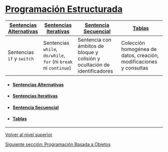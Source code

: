 # [Programación Estructurada](../u3structuredProgramming/README.md)

| [Sentencias Alternativas](u1conditionalStatements/README.md) | [Sentencias Iterativas](u2iterativeStatements/README.md)                        | [Sentencia Secuencial](u3sequentialStatement/README.md)                                                           | [Tablas](u4tables/README.md)                                                                         |
|-------------------------|-----------------------------------------------|--------------------------------------------------------------------------------|-----------------------------------------------------------------------------------|
| Sentencias `if` y `switch` | Sentencias `while`, `do/while`, `for` (ni `break` ni `continue`) | Sentencia con ámbitos de bloque y colisión y ocultación de identificadores     | Colección homogénea de datos, creación, modificaciones y consultas               |

- #### [Sentencias Alternativas](u1conditionalStatements/README.md)
- #### [Sentencias Iterativas](u2iterativeStatements/README.md)
- #### [Sentencia Secuencial](u3sequentialStatement/README.md)
- #### [Tablas](u4tables/README.md)


---

[Volver al nivel superior](../README.md)

[Siguiente sección: Programación Basada a Objetos](../u4objectBasedProgramming/README.md)
